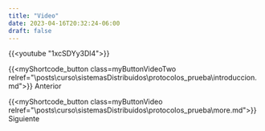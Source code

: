 ```yaml
---
title: "Video"
date: 2023-04-16T20:32:24-06:00
draft: false
---
```


{{<youtube "1xcSDYy3Dl4">}}

{{<myShortcode_button class=myButtonVideoTwo relref="\posts\curso\sistemasDistribuidos\protocolos_prueba\introduccion.md">}} Anterior

{{<myShortcode_button class=myButtonVideo relref="\posts\curso\sistemasDistribuidos\protocolos_prueba\more.md">}} Siguiente